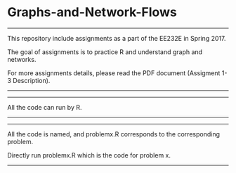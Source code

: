 # Graphs-and-Network-Flows

-------------------------------------------------------------------------------

This repository include assignments as a part of the EE232E in Spring 2017.

The goal of assignments is to practice R and understand graph and networks.

For more assignments details, please read the PDF document (Assigment 1-3 Description). 

-------------------------------------------------------------------------------

-------------------------------------------------------------------------------

All the code can run by R. 

-------------------------------------------------------------------------------

-------------------------------------------------------------------------------

All the code is named, and problemx.R corresponds to the corresponding problem.

Directly run problemx.R which is the code for problem x.

-------------------------------------------------------------------------------
